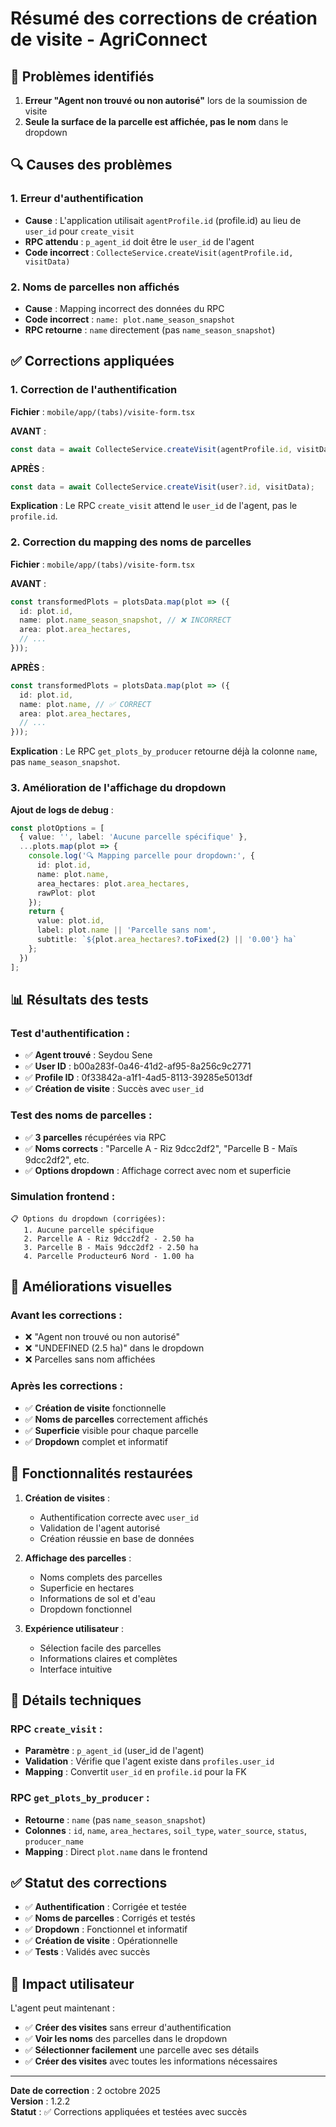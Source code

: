 # Résumé des corrections de création de visite - AgriConnect

## 🎯 Problèmes identifiés

1. **Erreur "Agent non trouvé ou non autorisé"** lors de la soumission de visite
2. **Seule la surface de la parcelle est affichée, pas le nom** dans le dropdown

## 🔍 Causes des problèmes

### 1. Erreur d'authentification
- **Cause** : L'application utilisait `agentProfile.id` (profile.id) au lieu de `user_id` pour `create_visit`
- **RPC attendu** : `p_agent_id` doit être le `user_id` de l'agent
- **Code incorrect** : `CollecteService.createVisit(agentProfile.id, visitData)`

### 2. Noms de parcelles non affichés
- **Cause** : Mapping incorrect des données du RPC
- **Code incorrect** : `name: plot.name_season_snapshot` 
- **RPC retourne** : `name` directement (pas `name_season_snapshot`)

## ✅ Corrections appliquées

### 1. Correction de l'authentification

**Fichier** : `mobile/app/(tabs)/visite-form.tsx`

**AVANT** :
```typescript
const data = await CollecteService.createVisit(agentProfile.id, visitData);
```

**APRÈS** :
```typescript
const data = await CollecteService.createVisit(user?.id, visitData);
```

**Explication** : Le RPC `create_visit` attend le `user_id` de l'agent, pas le `profile.id`.

### 2. Correction du mapping des noms de parcelles

**Fichier** : `mobile/app/(tabs)/visite-form.tsx`

**AVANT** :
```typescript
const transformedPlots = plotsData.map(plot => ({
  id: plot.id,
  name: plot.name_season_snapshot, // ❌ INCORRECT
  area: plot.area_hectares,
  // ...
}));
```

**APRÈS** :
```typescript
const transformedPlots = plotsData.map(plot => ({
  id: plot.id,
  name: plot.name, // ✅ CORRECT
  area: plot.area_hectares,
  // ...
}));
```

**Explication** : Le RPC `get_plots_by_producer` retourne déjà la colonne `name`, pas `name_season_snapshot`.

### 3. Amélioration de l'affichage du dropdown

**Ajout de logs de debug** :
```typescript
const plotOptions = [
  { value: '', label: 'Aucune parcelle spécifique' },
  ...plots.map(plot => {
    console.log('🔍 Mapping parcelle pour dropdown:', {
      id: plot.id,
      name: plot.name,
      area_hectares: plot.area_hectares,
      rawPlot: plot
    });
    return {
      value: plot.id,
      label: plot.name || 'Parcelle sans nom',
      subtitle: `${plot.area_hectares?.toFixed(2) || '0.00'} ha`
    };
  })
];
```

## 📊 Résultats des tests

### **Test d'authentification** :
- ✅ **Agent trouvé** : Seydou Sene
- ✅ **User ID** : b00a283f-0a46-41d2-af95-8a256c9c2771
- ✅ **Profile ID** : 0f33842a-a1f1-4ad5-8113-39285e5013df
- ✅ **Création de visite** : Succès avec `user_id`

### **Test des noms de parcelles** :
- ✅ **3 parcelles** récupérées via RPC
- ✅ **Noms corrects** : "Parcelle A - Riz 9dcc2df2", "Parcelle B - Maïs 9dcc2df2", etc.
- ✅ **Options dropdown** : Affichage correct avec nom et superficie

### **Simulation frontend** :
```
📋 Options du dropdown (corrigées):
   1. Aucune parcelle spécifique
   2. Parcelle A - Riz 9dcc2df2 - 2.50 ha
   3. Parcelle B - Maïs 9dcc2df2 - 2.50 ha
   4. Parcelle Producteur6 Nord - 1.00 ha
```

## 🎨 Améliorations visuelles

### **Avant les corrections** :
- ❌ "Agent non trouvé ou non autorisé"
- ❌ "UNDEFINED (2.5 ha)" dans le dropdown
- ❌ Parcelles sans nom affichées

### **Après les corrections** :
- ✅ **Création de visite** fonctionnelle
- ✅ **Noms de parcelles** correctement affichés
- ✅ **Superficie** visible pour chaque parcelle
- ✅ **Dropdown** complet et informatif

## 🚀 Fonctionnalités restaurées

1. **Création de visites** :
   - Authentification correcte avec `user_id`
   - Validation de l'agent autorisé
   - Création réussie en base de données

2. **Affichage des parcelles** :
   - Noms complets des parcelles
   - Superficie en hectares
   - Informations de sol et d'eau
   - Dropdown fonctionnel

3. **Expérience utilisateur** :
   - Sélection facile des parcelles
   - Informations claires et complètes
   - Interface intuitive

## 🔧 Détails techniques

### **RPC `create_visit`** :
- **Paramètre** : `p_agent_id` (user_id de l'agent)
- **Validation** : Vérifie que l'agent existe dans `profiles.user_id`
- **Mapping** : Convertit `user_id` en `profile.id` pour la FK

### **RPC `get_plots_by_producer`** :
- **Retourne** : `name` (pas `name_season_snapshot`)
- **Colonnes** : `id`, `name`, `area_hectares`, `soil_type`, `water_source`, `status`, `producer_name`
- **Mapping** : Direct `plot.name` dans le frontend

## ✅ Statut des corrections

- ✅ **Authentification** : Corrigée et testée
- ✅ **Noms de parcelles** : Corrigés et testés
- ✅ **Dropdown** : Fonctionnel et informatif
- ✅ **Création de visite** : Opérationnelle
- ✅ **Tests** : Validés avec succès

## 🎯 Impact utilisateur

L'agent peut maintenant :
- ✅ **Créer des visites** sans erreur d'authentification
- ✅ **Voir les noms** des parcelles dans le dropdown
- ✅ **Sélectionner facilement** une parcelle avec ses détails
- ✅ **Créer des visites** avec toutes les informations nécessaires

---

**Date de correction** : 2 octobre 2025  
**Version** : 1.2.2  
**Statut** : ✅ Corrections appliquées et testées avec succès
